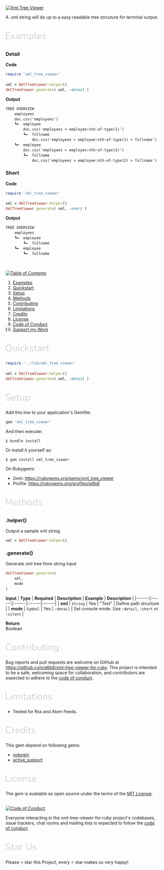 <a href="#table-of-contents">
<img src="https://raw.githubusercontent.com/a6b8/a6b8/main/assets/headlines/custom/xml-tree-viewer-for-ruby.svg" height="45px" name="# Xml Tree Viewer for Ruby" alt="Xml Tree Viewer">
</a>

A .xml string will do up to a easy readable tree strcuture for terminal output.

<br>

<a href="#table-of-contents">
<img src="https://raw.githubusercontent.com/a6b8/a6b8/main/assets/headlines/default/examples.svg" height="45px" name="examples" alt="Examples">
</a>


### Detail
**Code**
```ruby
require 'xml_tree_viewer'

xml = XmlTreeViewer.helper()
XmlTreeViewer.generate( xml, :detail )
```
**Output**
```txt
TREE OVERVIEW
    employees
    doc.css('employees')
    ┗━  employee
        doc.css('employees > employee:nth-of-type(1)')
        ┗━  fullname
            doc.css('employees > employee:nth-of-type(1) > fullname')
    ┗━  employee
        doc.css('employees > employee:nth-of-type(2)')
        ┗━  fullname
            doc.css('employees > employee:nth-of-type(2) > fullname')
```


### Short 
**Code**
```ruby
require 'xml_tree_viewer'

xml = XmlTreeViewer.helper()
XmlTreeViewer.generate( xml, :short )
```

**Output**
```txt
TREE OVERVIEW
    employees
    ┗━  employee
        ┗━  fullname
    ┗━  employee
        ┗━  fullname
```
<br>
<br>

<a href="#headline">
<img src="https://raw.githubusercontent.com/a6b8/a6b8/main/assets/headlines/default/table-of-contents.svg" height="45px" name="table-of-contents" alt="Table of Contents">
</a>


1. [Examples](#examples)<br>
2. [Quickstart](#quickstart)<br>
3. [Setup](#setup)<br>
4. [Methods](#methods)<br>
5. [Contributing](#contributing)<br>
6. [Limitations](#limitations)<br>
7. [Credits](#credits)<br>
8. [License](#license)<br>
9. [Code of Conduct](#code-of-conduct)<br>
10. [Support my Work](#support-my-work)<br>

<br>

<a href="#table-of-contents">
<img src="https://raw.githubusercontent.com/a6b8/a6b8/main/assets/headlines/default/quickstart.svg" height="45px" name="quickstart" alt="Quickstart">
</a>

```ruby
require '../lib/xml_tree_viewer'

xml = XmlTreeViewer.helper()
XmlTreeViewer.generate( xml, :detail )
```

<br>

<a href="#table-of-contents">
<img src="https://raw.githubusercontent.com/a6b8/a6b8/main/assets/headlines/default/setup.svg" height="45px" name="setup" alt="Setup">
</a>

Add this line to your application's Gemfile:

```ruby
gem 'xml_tree_viewer'
```

And then execute:

    $ bundle install

Or install it yourself as:

    $ gem install xml_tree_viewer


On Rubygems: 
- Gem: https://rubygems.org/gems/xml_tree_viewer
- Profile: https://rubygems.org/profiles/a6b8

<br>

<a href="#table-of-contents">
<img src="https://raw.githubusercontent.com/a6b8/a6b8/main/assets/headlines/default/methods.svg" height="45px" name="methods" alt="Methods">
</a>

### .helper()
Output a sample xml string
```ruby
xml = XmlTreeViewer.helper()
```

### .generate()
Generate xml tree from string input
```ruby
XmlTreeViewer.generate( 
    xml, 
    mode 
)
```


**Input**
| **Type** | **Required** | **Description** | **Example** | **Description** |
|------:|:------|:------|:------|:------| 
| **xml** | ```String``` | Yes | "Test" | Define path structure |
| **mode** | ```Symbol``` | Yes | ```:detail``` | Set console mode. Use ```:detail```, ```:short``` or ```:silent``` |

**Return**<br>
Boolean
  
<br>

<a href="#table-of-contents">
<img src="https://raw.githubusercontent.com/a6b8/a6b8/main/assets/headlines/default/contributing.svg" height="45px" name="contributing" alt="Contributing">
</a>

Bug reports and pull requests are welcome on GitHub at https://github.com/a6b8/xml-tree-viewer-for-ruby. This project is intended to be a safe, welcoming space for collaboration, and contributors are expected to adhere to the [code of conduct](https://github.com/a6b8/xml-tree-viewer-for-ruby/blob/master/CODE_OF_CONDUCT.md).

<br>

<a href="#table-of-contents">
<img src="https://raw.githubusercontent.com/a6b8/a6b8/main/assets/headlines/default/limitations.svg" height="45px" name="limitations" alt="Limitations">
</a>

- Tested for Rss and Atom Feeds.

<br>

<a href="#table-of-contents">
<img src="https://raw.githubusercontent.com/a6b8/a6b8/main/assets/headlines/default/credits.svg" height="45px" name="credits" alt="Credits">
</a>

This gem depend on following gems:

- [nokogiri](https://rubygems.org/gems/nokogiri)<br>
- [active_support](https://rubygems.org/gems/activesupport)<br>

<br>

<a href="#table-of-contents">
<img src="https://raw.githubusercontent.com/a6b8/a6b8/main/assets/headlines/default/license.svg" height="45px" name="license" alt="License">
</a>

The gem is available as open source under the terms of the [MIT License](https://opensource.org/licenses/MIT).

<br>

<a href="#table-of-contents">
<img src="https://raw.githubusercontent.com/a6b8/a6b8/main/assets/headlines/default/code-of-conduct.svg" height="45px" name="code-of-conduct" alt="Code of Conduct">
</a>
    
Everyone interacting in the xml-tree-viewer-for-ruby project's codebases, issue trackers, chat rooms and mailing lists is expected to follow the [code of conduct](https://github.com/a6b8/xml-tree-viewer-for-ruby/blob/master/CODE_OF_CONDUCT.md).

<br>

<a href="#table-of-contents">
<img href="#table-of-contents" src="https://raw.githubusercontent.com/a6b8/a6b8/main/assets/headlines/default/star-us.svg" height="45px" name="star-us" alt="Star us">
</a>

Please ⭐️ star this Project, every ⭐️ star makes us very happy!